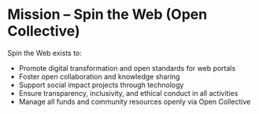 # Mission – Spin the Web (Open Collective)

Spin the Web exists to:

- Promote digital transformation and open standards for web portals
- Foster open collaboration and knowledge sharing
- Support social impact projects through technology
- Ensure transparency, inclusivity, and ethical conduct in all activities
- Manage all funds and community resources openly via Open Collective
